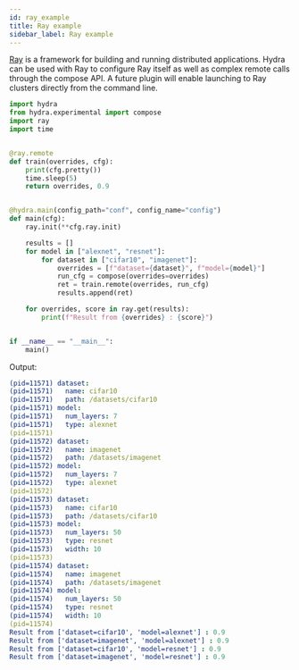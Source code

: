 ```yaml
---
id: ray_example
title: Ray example
sidebar_label: Ray example
---
```


[Ray](https://github.com/ray-project/ray) is a framework for building and running distributed applications.
Hydra can be used with Ray to configure Ray itself as well as complex remote calls through the compose API.
A future plugin will enable launching to Ray clusters directly from the command line.

```python
import hydra
from hydra.experimental import compose
import ray
import time


@ray.remote
def train(overrides, cfg):
    print(cfg.pretty())
    time.sleep(5)
    return overrides, 0.9


@hydra.main(config_path="conf", config_name="config")
def main(cfg):
    ray.init(**cfg.ray.init)

    results = []
    for model in ["alexnet", "resnet"]:
        for dataset in ["cifar10", "imagenet"]:
            overrides = [f"dataset={dataset}", f"model={model}"]
            run_cfg = compose(overrides=overrides)
            ret = train.remote(overrides, run_cfg)
            results.append(ret)

    for overrides, score in ray.get(results):
        print(f"Result from {overrides} : {score}")


if __name__ == "__main__":
    main()
```

Output:
```yaml
(pid=11571) dataset:
(pid=11571)   name: cifar10
(pid=11571)   path: /datasets/cifar10
(pid=11571) model:
(pid=11571)   num_layers: 7
(pid=11571)   type: alexnet
(pid=11571) 
(pid=11572) dataset:
(pid=11572)   name: imagenet
(pid=11572)   path: /datasets/imagenet
(pid=11572) model:
(pid=11572)   num_layers: 7
(pid=11572)   type: alexnet
(pid=11572) 
(pid=11573) dataset:
(pid=11573)   name: cifar10
(pid=11573)   path: /datasets/cifar10
(pid=11573) model:
(pid=11573)   num_layers: 50
(pid=11573)   type: resnet
(pid=11573)   width: 10
(pid=11573) 
(pid=11574) dataset:
(pid=11574)   name: imagenet
(pid=11574)   path: /datasets/imagenet
(pid=11574) model:
(pid=11574)   num_layers: 50
(pid=11574)   type: resnet
(pid=11574)   width: 10
(pid=11574) 
Result from ['dataset=cifar10', 'model=alexnet'] : 0.9
Result from ['dataset=imagenet', 'model=alexnet'] : 0.9
Result from ['dataset=cifar10', 'model=resnet'] : 0.9
Result from ['dataset=imagenet', 'model=resnet'] : 0.9
```
